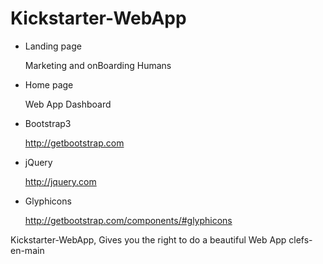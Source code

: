 # Kickstarter-WebApp

- Landing page 

    Marketing and onBoarding Humans


- Home page 

    Web App Dashboard


- Bootstrap3 
    
    http://getbootstrap.com


- jQuery 

    http://jquery.com


- Glyphicons 
    
    http://getbootstrap.com/components/#glyphicons


Kickstarter-WebApp, Gives you the right to do a beautiful Web App clefs-en-main
